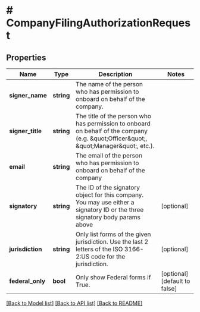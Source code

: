 # # CompanyFilingAuthorizationRequest

## Properties

Name | Type | Description | Notes
------------ | ------------- | ------------- | -------------
**signer_name** | **string** | The name of the person who has permission to onboard on behalf of the company. |
**signer_title** | **string** | The title of the person who has permission to onboard on behalf of the company (e.g. \&quot;Officer\&quot;, \&quot;Manager\&quot;, etc.). |
**email** | **string** | The email of the person who has permission to onboard on behalf of the company |
**signatory** | **string** | The ID of the signatory object for this company. You may use either a signatory ID or the three signatory body params above | [optional]
**jurisdiction** | **string** | Only list forms of the given jurisdiction. Use the last 2 letters of the ISO 3166-2:US code for the jurisdiction. | [optional]
**federal_only** | **bool** | Only show Federal forms if True. | [optional] [default to false]

[[Back to Model list]](../../README.md#models) [[Back to API list]](../../README.md#endpoints) [[Back to README]](../../README.md)
